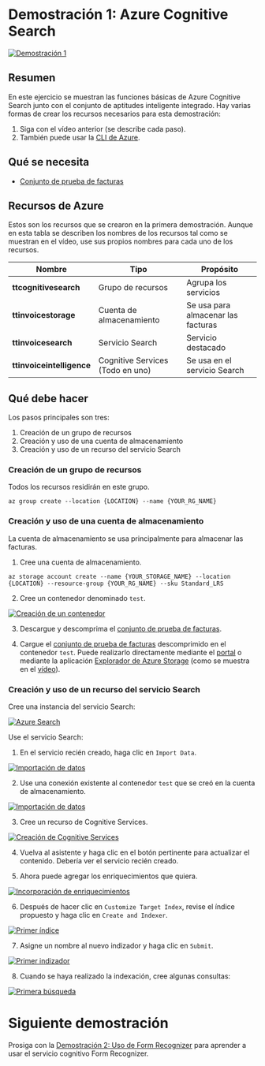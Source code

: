 # <a name="demo-1---azure-cognitive-search"></a>Demostración 1: Azure Cognitive Search

[![Demostración 1](images/demo1.png)](https://globaleventcdn.blob.core.windows.net/assets/aiml/aiml10/videos/Demo1.mp4 "Demostración 1")

## <a name="summary"></a>Resumen
En este ejercicio se muestran las funciones básicas de Azure Cognitive Search junto con el conjunto de aptitudes inteligente integrado. Hay varias formas de crear los recursos necesarios para esta demostración:
1. Siga con el vídeo anterior (se describe cada paso).
2. También puede usar la [CLI de Azure](https://docs.microsoft.com/en-us/cli/azure/install-azure-cli?view=azure-cli-latest&WT.mc_id=msignitethetour2019-github-aiml10).


## <a name="what-you-need"></a>Qué se necesita
- [Conjunto de prueba de facturas](https://globaleventcdn.blob.core.windows.net/assets/aiml/aiml10/data/test.zip)

## <a name="azure-resources"></a>Recursos de Azure
Estos son los recursos que se crearon en la primera demostración. Aunque en esta tabla se describen los nombres de los recursos tal como se muestran en el vídeo, use sus propios nombres para cada uno de los recursos.


| Nombre                       | Tipo                            | Propósito                    |
| -------------------------- | ------------------------------- | ------------------------- |
| **ttcognitivesearch**     | Grupo de recursos                  | Agrupa los servicios   |
| **ttinvoicestorage**      | Cuenta de almacenamiento                 | Se usa para almacenar las facturas     |
| **ttinvoicesearch**       | Servicio Search                  | Servicio destacado           |
| **ttinvoiceintelligence** | Cognitive Services (Todo en uno) | Se usa en el servicio Search |


## <a name="what-to-do"></a>Qué debe hacer

Los pasos principales son tres:
1. Creación de un grupo de recursos
2. Creación y uso de una cuenta de almacenamiento
3. Creación y uso de un recurso del servicio Search



### <a name="create-a-resource-group"></a>Creación de un grupo de recursos
Todos los recursos residirán en este grupo.

```
az group create --location {LOCATION} --name {YOUR_RG_NAME}
```

### <a name="create-and-use-storage-account"></a>Creación y uso de una cuenta de almacenamiento
La cuenta de almacenamiento se usa principalmente para almacenar las facturas.

1. Cree una cuenta de almacenamiento.

```
az storage account create --name {YOUR_STORAGE_NAME} --location {LOCATION} --resource-group {YOUR_RG_NAME} --sku Standard_LRS
```

2. Cree un contenedor denominado `test`.

[![Creación de un contenedor](images/create_container.png)](https://docs.microsoft.com/en-us/azure/storage/blobs/storage-quickstart-blobs-portal?WT.mc_id=msignitethetour2019-github-aiml10 "Creación de un contenedor")

3. Descargue y descomprima el [conjunto de prueba de facturas](https://globaleventcdn.blob.core.windows.net/assets/aiml/aiml10/data/test.zip).

4. Cargue el [conjunto de prueba de facturas](https://globaleventcdn.blob.core.windows.net/assets/aiml/aiml10/data/test.zip) descomprimido en el contenedor `test`. Puede realizarlo directamente mediante el [portal](https://docs.microsoft.com/en-us/azure/storage/blobs/storage-quickstart-blobs-portal?WT.mc_id=msignitethetour2019-github-aiml10#upload-a-block-blob) o mediante la aplicación [Explorador de Azure Storage](https://docs.microsoft.com/en-us/azure/vs-azure-tools-storage-explorer-blobs?WT.mc_id=msignitethetour2019-github-aiml10) (como se muestra en el [vídeo](https://globaleventcdn.blob.core.windows.net/assets/aiml/aiml10/videos/Demo1.mp4 "Demostración 1")).

### <a name="create-and-use-a-search-service-resource"></a>Creación y uso de un recurso del servicio Search
Cree una instancia del servicio Search:

[![Azure Search](images/azure_search.png)](https://docs.microsoft.com/en-us/azure/search/search-create-service-portal?WT.mc_id=msignitethetour2019-github-aiml10 "Azure Search")


Use el servicio Search:

1. En el servicio recién creado, haga clic en `Import Data`.

[![Importación de datos](images/import_data.png)](https://docs.microsoft.com/en-us/azure/search/cognitive-search-quickstart-blob?WT.mc_id=msignitethetour2019-github-aiml10#create-the-enrichment-pipeline "Importación de datos")

2. Use una conexión existente al contenedor `test` que se creó en la cuenta de almacenamiento.

[![Importación de datos](images/connect_data.png)](https://docs.microsoft.com/en-us/azure/search/cognitive-search-quickstart-blob?WT.mc_id=msignitethetour2019-github-aiml10#step-1-create-a-data-source "Importación de datos")

3. Cree un recurso de Cognitive Services.

[![Creación de Cognitive Services](images/attach_cognitive_svcs.png)](https://docs.microsoft.com/en-us/azure/search/cognitive-search-quickstart-blob?WT.mc_id=msignitethetour2019-github-aiml10#step-2-add-cognitive-skills "Creación de Cognitive Services")

4. Vuelva al asistente y haga clic en el botón pertinente para actualizar el contenido. Debería ver el servicio recién creado. 

5. Ahora puede agregar los enriquecimientos que quiera.

[![Incorporación de enriquecimientos](images/add_enrichments.png)](https://docs.microsoft.com/en-us/azure/search/cognitive-search-quickstart-blob?WT.mc_id=msignitethetour2019-github-aiml10#step-2-add-cognitive-skills "Incorporación de enriquecimientos")

6. Después de hacer clic en `Customize Target Index`, revise el índice propuesto y haga clic en `Create and Indexer`.

[![Primer índice](images/first_index.png)](https://docs.microsoft.com/en-us/azure/search/cognitive-search-quickstart-blob?WT.mc_id=msignitethetour2019-github-aiml10#step-3-configure-the-index "Primer índice")

7. Asigne un nombre al nuevo indizador y haga clic en `Submit`.

[![Primer indizador](images/first_indexer.png)](https://docs.microsoft.com/en-us/azure/search/cognitive-search-quickstart-blob?WT.mc_id=msignitethetour2019-github-aiml10#step-4-configure-the-indexer "Primer indizador")

8. Cuando se haya realizado la indexación, cree algunas consultas:

[![Primera búsqueda](images/first_search.png)](https://docs.microsoft.com/en-us/azure/search/cognitive-search-quickstart-blob?WT.mc_id=msignitethetour2019-github-aiml10#query-in-search-explorer "Primera búsqueda")

# <a name="next-demo"></a>Siguiente demostración
Prosiga con la [Demostración 2: Uso de Form Recognizer](demo2.md) para aprender a usar el servicio cognitivo Form Recognizer.